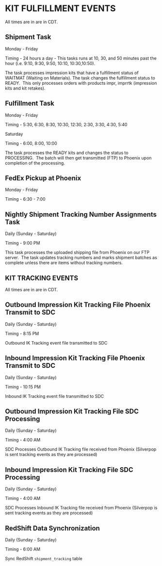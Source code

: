 # KIT FULFILLMENT EVENTS
All times are in are in CDT.

## Shipment Task

Monday - Friday

Timing - 24 hours a day - This tasks runs at 10, 30, and 50 minutes past the hour (i.e. 9:10, 9:30, 9:50, 10:10, 10:30,10:50).

The task processes impression kits that have a fulfillment status of WAITMAT (Waiting on Materials). The task 
changes the fulfillment status to READY.  This only processes orders with products impr, imprrtk (impression kits 
and kit retakes).

## Fulfillment Task

Monday - Friday

Timing - 5:30, 6:30, 8:30, 10:30, 12:30, 2:30, 3:30, 4:30, 5:40

Saturday

Timing - 6:00, 8:00, 10:00

The task processes the READY kits and changes the status to PROCESSING.  The batch will then get transmitted (FTP) to Phoenix upon completion of the processing.

## FedEx Pickup at Phoenix

Monday - Friday

Timing - 6:30 - 7:00

## Nightly Shipment Tracking Number Assignments Task

Daily (Sunday - Saturday)

Timing - 9:00 PM

This task processes the uploaded shipping file from Phoenix on our FTP server.  The task updates tracking numbers and marks shipment batches as complete unless there are items without tracking numbers.

## KIT TRACKING EVENTS

All times are in are in CDT.

## Outbound Impression Kit Tracking File Phoenix Transmit to SDC

Daily (Sunday - Saturday)

Timing - 8:15 PM

Outbound IK Tracking event file transmitted to SDC

## Inbound Impression Kit Tracking File Phoenix Transmit to SDC

Daily (Sunday - Saturday)

Timing - 10:15 PM

Inbound IK Tracking event file transmitted to SDC

## Outbound Impression Kit Tracking File SDC Processing

Daily (Sunday - Saturday)

Timing - 4:00 AM

SDC Processes Outbound IK Tracking file received from Phoenix
(Silverpop is sent tracking events as they are processed)

## Inbound Impression Kit Tracking File SDC Processing

Daily (Sunday - Saturday)

Timing - 4:00 AM

SDC Processes Inbound IK Tracking file received from Phoenix
(Silverpop is sent tracking events as they are processed) 

## RedShift Data Synchronization

Daily (Sunday - Saturday)

Timing - 6:00 AM

Sync RedShift `shipment_tracking` table